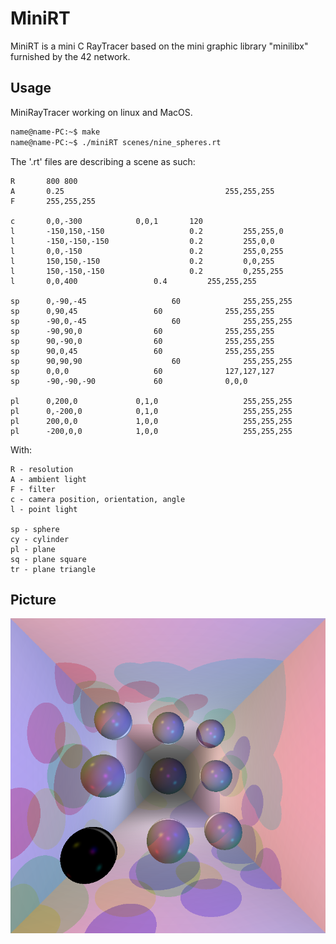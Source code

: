 # MiniRT
MiniRT is a mini C RayTracer based on the mini graphic library "minilibx" furnished by the 42 network.


## Usage
MiniRayTracer working on linux and MacOS.
```bash
name@name-PC:~$ make
name@name-PC:~$ ./miniRT scenes/nine_spheres.rt
```

The '.rt' files are describing a scene as such:
```
R		800 800
A		0.25									255,255,255
F		255,255,255

c		0,0,-300			0,0,1		120
l		-150,150,-150					0.2			255,255,0
l		-150,-150,-150					0.2			255,0,0
l		0,0,-150						0.2			255,0,255
l		150,150,-150					0.2			0,0,255
l		150,-150,-150					0.2			0,255,255
l		0,0,400					0.4			255,255,255

sp		0,-90,-45					60				255,255,255
sp		0,90,45					60				255,255,255
sp		-90,0,-45					60				255,255,255
sp		-90,90,0				60				255,255,255
sp		90,-90,0				60				255,255,255
sp		90,0,45					60				255,255,255
sp		90,90,90					60				255,255,255
sp		0,0,0					60				127,127,127
sp		-90,-90,-90				60				0,0,0

pl		0,200,0				0,1,0					255,255,255
pl		0,-200,0			0,1,0					255,255,255
pl		200,0,0				1,0,0					255,255,255
pl		-200,0,0			1,0,0					255,255,255
```
With:
```
R - resolution
A - ambient light
F - filter
c - camera position, orientation, angle
l - point light

sp - sphere
cy - cylinder
pl - plane
sq - plane square
tr - plane triangle
```

## Picture
![Nine spheres](screen/nine_spheres.png)
